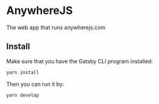 # AnywhereJS
The web app that runs anywherejs.com

## Install

Make sure that you have the Gatsby CLI program installed:
```sh
yarn install
```

Then you can run it by:
```sh
yarn develop
```
